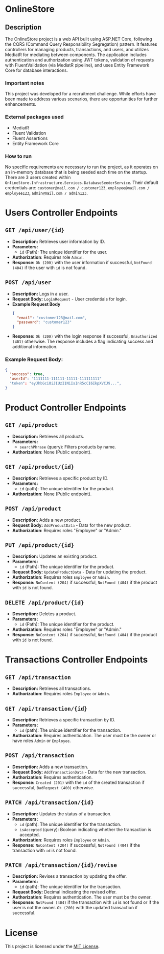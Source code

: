 # OnlineStore

## Description
The OnlineStore project is a web API built using ASP.NET Core, following the CQRS (Command Query Responsibility Segregation) pattern. It features controllers for managing products, transactions, and users, and utilizes MediatR for mediating between components. The application includes authentication and authorization using JWT tokens, validation of requests with FluentValidation (via MediatR pipeline), and uses Entity Framework Core for database interactions.

### Important notes
This project was developed for a recruitment challenge. While efforts have been made to address various scenarios, there are opportunities for further enhancements.

### External packages used
* MediatR
* Fluent Validation
* Fluent Assertions
* Entity Framework Core

### How to run
No specific requirements are necessary to run the project, as it operates on an in-memory database that is being seeded each time on the startup.
There are 3 users created within `OnlineStore.Infrastructure.Services.DatabaseSeederService`. Their default credentials are: `customer@mail.com / customer123`, `employee@mail.com / employee123`, `admin@mail.com / admin123`.

# Users Controller Endpoints

## `GET /api/user/{id}`

- **Description:** Retrieves user information by ID.
- **Parameters:**
  - `id` (Path): The unique identifier for the user.
- **Authorization:** Requires role `Admin`.
- **Response:** `Ok (200)` with the user information if successful, `NotFound (404)` if the user with `id` is not found.

## `POST /api/user`

- **Description:** Logs in a user.
- **Request Body:** `LoginRequest` - User credentials for login.
- **Example Request Body**
  ```json
  {
    "email": "customer123@mail.com",
    "password": "customer123"
  }
  ```
- **Response:** `Ok (200)` with the login response if successful, `Unauthorized (401)` otherwise. The response includes a flag indicating success and additional information.

### Example Request Body:

```json
{
  "success": true,
  "userId": "1111111-111111-11111-111111111"
  "token": "eyJhbGciOiJIUzI1NiIsInR5cCI6IkpXVCJ9...",
}
```

# Product Controller Endpoints
## `GET /api/product`

- **Description:** Retrieves all products.
- **Parameters:**
  - `searchPhrase` (query): Filters products by name.
- **Authorization:** None (Public endpoint).

## `GET /api/product/{id}`

- **Description:** Retrieves a specific product by ID.
- **Parameters:**
  - `id` (path): The unique identifier for the product.
- **Authorization:** None (Public endpoint).

## `POST /api/product`

- **Description:** Adds a new product.
- **Request Body:** `AddProductData` - Data for the new product.
- **Authorization:** Requires roles "Employee" or "Admin."

## `PUT /api/product/{id}`

- **Description:** Updates an existing product.
- **Parameters:**
  - `id` (Path): The unique identifier for the product.
- **Request Body:** `UpdateProductData` - Data for updating the product.
- **Authorization:** Requires roles `Employee` or `Admin`.
- **Response:** `NoContent (204)` if successful, `NotFound (404)` if the product with `id` is not found.

## `DELETE /api/product/{id}`

- **Description:** Deletes a product.
- **Parameters:**
  - `id` (Path): The unique identifier for the product.
- **Authorization:** Requires roles "Employee" or "Admin."
- **Response:** `NoContent (204)` if successful, `NotFound (404)` if the product with `id` is not found.

  
# Transactions Controller Endpoints

## `GET /api/transaction`

- **Description:** Retrieves all transactions.
- **Authorization:** Requires roles `Employee` or `Admin`.

## `GET /api/transaction/{id}`

- **Description:** Retrieves a specific transaction by ID.
- **Parameters:**
  - `id` (path): The unique identifier for the transaction.
- **Authorization:** Requires authentication. The user must be the owner or have roles `Admin` or `Employee`.

## `POST /api/transaction`

- **Description:** Adds a new transaction.
- **Request Body:** `AddTransactionData` - Data for the new transaction.
- **Authorization:** Requires authentication.
- **Response:** `Created (201)` with the `id` of the created transaction if successful, `BadRequest (400)` otherwise.

## `PATCH /api/transaction/{id}`

- **Description:** Updates the status of a transaction.
- **Parameters:**
  - `id` (path): The unique identifier for the transaction.
  - `isAccepted` (query): Boolean indicating whether the transaction is accepted.
- **Authorization:** Requires roles `Employee` or `Admin`.
- **Response:** `NoContent (204)` if successful, `NotFound (404)` if the transaction with `id` is not found.

## `PATCH /api/transaction/{id}/revise`

- **Description:** Revises a transaction by updating the offer.
- **Parameters:**
  - `id` (path): The unique identifier for the transaction.
- **Request Body:** Decimal indicating the revised offer.
- **Authorization:** Requires authentication. The user must be the owner.
- **Response:** `NotFound (404)` if the transaction with `id` is not found or if the user is not the owner. `Ok (200)` with the updated transaction if successful.

# License

This project is licensed under the [MIT License](LICENSE).

